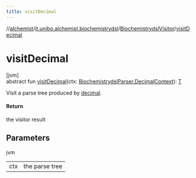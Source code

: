 ```yaml
---
title: visitDecimal
---
```

//[alchemist](../../../index.html)/[it.unibo.alchemist.biochemistrydsl](../index.html)/[BiochemistrydslVisitor](index.html)/[visitDecimal](visit-decimal.html)



# visitDecimal



[jvm]\
abstract fun [visitDecimal](visit-decimal.html)(ctx: [BiochemistrydslParser.DecimalContext](../-biochemistrydsl-parser/-decimal-context/index.html)): [T](../../it.unibo.alchemist.model.implementations.nodes/-abstract-node/index.html)



Visit a parse tree produced by [decimal](../-biochemistrydsl-parser/decimal.html).



#### Return



the visitor result



## Parameters


jvm

| | |
|---|---|
| ctx | the parse tree |




